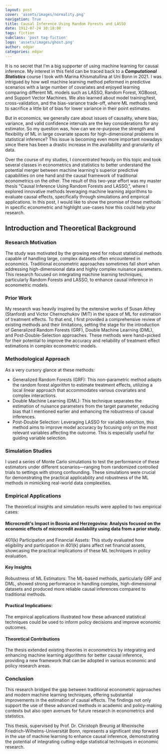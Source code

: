 ```yaml
---
layout: post
cover: 'assets/images/normality.png'
navigation: True
title: Causal Inference Using Random Forests and LASSO
date: 1912-07-24 10:18:00
tags: fiction
subclass: 'post tag-fiction'
logo: 'assets/images/ghost.png'
author: edgar
categories: edgar
---
```


It is no secret that I'm a big supporter of using machine learning for causal inference. My interest in this field can be traced back to a ***Computational Statistics*** course I took with Marina Khismatullina at Uni Bonn in 2021. I was intrigued by how well machine learning method peformed in predictive scenarios with a large number of covariates and enjoyed learning comparing different ML models such as LASSO, Random Forest, XGBoost, and Support Vector Machines. We also learned about model training/test, cross-validation, and the bias-variance trade-off, where ML methods tend to sacrifice a little bit of bias for lower variance in their point estimates.

But in economics, we generally care about issues of causality, where bias, variance, and valid confidence intervals are the key considerations for any estimator. So my question was, how can we re-purpose the strength and flexibility of ML in large covariate spaces for high-dimensional problems in statistical inference? This issue is becoming even more important nowadays since there has been a drastic increase in the availability and granularity of data. 

Over the course of my studies, I concentrated heavily on this topic and took several classes in econometrics and statistics to better understand the potential merger between machine learning's superior predictive capabilities on one hand and the causal framework of traditional econometrics on the other. The result of this two-year effort was my master thesis "Causal Inference Using Random Forests and LASSO,", where I explored innovative methods leveraging machine learning algorithms to evaluate causal effects, specifically through simulations and empirical applications. In this post, I would like to show the promise of these methods in specific econometric and highlight use-cases how this could help your research.

## Introduction and Theoretical Background
### Research Motivation

The study was motivated by the growing need for robust statistical methods capable of handling large, complex datasets often encountered in economics. Traditional econometric approaches sometimes fall short when addressing high-dimensional data and highly complex nuisance parameters. This research focused on integrating machine learning techniques, particularly Random Forests and LASSO, to enhance causal inference in econometric models.

### Prior Work
My research was heavily inspired by the extensive works of Susan Athey (Stanford) and Victor Chernozhukov (MIT) in the space of ML for estimation of treatment effects. To that end, I first provided a comprehensive review of existing methods and their limitations, setting the stage for the introduction of Generalized Random Forests (GRF), Double Machine Learning (DML), and Post-Double-Selection approaches. These methods were hand=picked for their potential to improve the accuracy and reliability of treatment effect estimations in complex econometric models.

### Methodological Approach
As a very cursory glance at these methods:
- Generalized Random Forests (GRF): This non-parametric method adapts the random forest algorithm to estimate treatment effects, utilizing a local linear approach that accommodates various covariates and complex interactions.
- Double Machine Learning (DML): This technique separates the estimation of nuisance parameters from the target parameter, reducing bias that I mentioned earlier and enhancing the robustness of causal inferences.
- Post-Double Selection: Leveraging LASSO for variable selection, this method aims to improve model accuracy by focusing only on the most relevant variables affecting the outcome. This is especially useful for guiding variable selection. 

### Simulation Studies
I used a series of Monte Carlo simulations to test the performance of these estimators under different scenarios—ranging from randomized controlled trials to settings with strong confounding. These simulations were crucial for demonstrating the practical applicability and robustness of the ML methods in mimicking real-world data complexities.

### Empirical Applications
The theoretical insights and simulation results were applied to two empirical cases:

#### Microcredit's Impact in Bosnia and Herzegovina: Analysis focused on the economic effects of microcredit availability using data from a prior study.
401(k) Participation and Financial Assets: This study evaluated how eligibility and participation in 401(k) plans affect net financial assets, showcasing the practical implications of these ML techniques in policy evaluation.
#### Key Insights
Robustness of ML Estimators: The ML-based methods, particularly GRF and DML, showed strong performance in handling complex, high-dimensional datasets and produced more reliable causal inferences compared to traditional methods.
#### Practical Implications: 
The empirical applications illustrated how these advanced statistical techniques could be used to inform policy decisions and improve economic outcomes.
#### Theoretical Contributions
The thesis extended existing theories in econometrics by integrating and enhancing machine learning algorithms for better causal inference, providing a new framework that can be adopted in various economic and policy research areas.

### Conclusion
This research bridged the gap between traditional econometric approaches and modern machine learning techniques, offering substantial improvements in the estimation of causal effects. The findings not only support the use of these advanced methods in academic and policy-making contexts but also open avenues for future research in econometrics and statistics.

This thesis, supervised by Prof. Dr. Christoph Breunig at Rheinische Friedrich-Wilhelms-Universität Bonn, represents a significant step forward in the use of machine learning to enhance causal inference, demonstrating the potential of integrating cutting-edge statistical techniques in economic research.